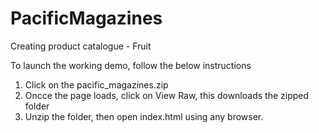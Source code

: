 # PacificMagazines
Creating product catalogue - Fruit

To launch the working demo, follow the below instructions
1. Click on the pacific_magazines.zip
2. Oncce the page loads, click on View Raw, this downloads the zipped folder
3. Unzip the folder, then open index.html using any browser.
